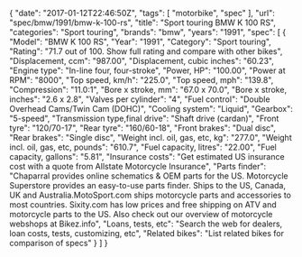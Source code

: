 {
    "date": "2017-01-12T22:46:50Z",
    "tags": [
        "motorbike",
        "spec"
    ],
    "url": "spec\/bmw\/1991\/bmw-k-100-rs",
    "title": "Sport touring BMW K 100 RS",
    "categories": "Sport touring",
    "brands": "bmw",
    "years": "1991",
    "spec": [
        {
            "Model": "BMW K 100 RS",
            "Year": "1991",
            "Category": "Sport touring",
            "Rating": "71.7 out of 100. Show full rating and compare with other bikes",
            "Displacement, ccm": "987.00",
            "Displacement, cubic inches": "60.23",
            "Engine type": "In-line four, four-stroke",
            "Power, HP": "100.00",
            "Power at RPM": "8000",
            "Top speed, km\/h": "225.0",
            "Top speed, mph": "139.8",
            "Compression": "11.0:1",
            "Bore x stroke, mm": "67.0 x 70.0",
            "Bore x stroke, inches": "2.6 x 2.8",
            "Valves per cylinder": "4",
            "Fuel control": "Double Overhead Cams\/Twin Cam (DOHC)",
            "Cooling system": "Liquid",
            "Gearbox": "5-speed",
            "Transmission type,final drive": "Shaft drive (cardan)",
            "Front tyre": "120\/70-17",
            "Rear tyre": "160\/60-18",
            "Front brakes": "Dual disc",
            "Rear brakes": "Single disc",
            "Weight incl. oil, gas, etc, kg": "277.0",
            "Weight incl. oil, gas, etc, pounds": "610.7",
            "Fuel capacity, litres": "22.00",
            "Fuel capacity, gallons": "5.81",
            "Insurance costs": "Get estimated US insurance cost with a quote from Allstate Motorcycle Insurance",
            "Parts finder": "Chaparral provides online schematics & OEM parts for the US.   Motorcycle Superstore provides an easy-to-use parts finder. Ships to the US, Canada, UK and Australia.MotoSport.com ships motorcycle parts and accessories to most countries.    Sixity.com has low prices and free shipping on ATV and motorcycle parts to the US. Also check out our overview of motorcycle webshops at Bikez.info",
            "Loans, tests, etc": "Search the web for dealers, loan costs, tests, customizing, etc",
            "Related bikes": "List related bikes for comparison of specs"
        }
    ]
}